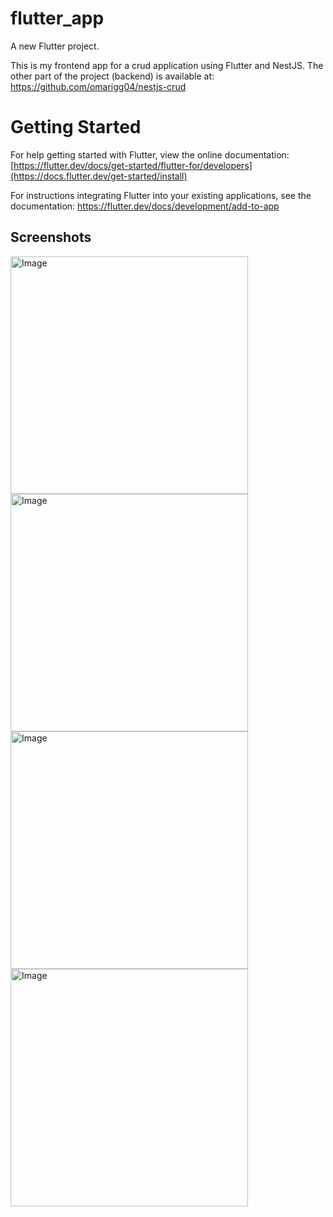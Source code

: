 # flutter_app

A new Flutter project.

This is my frontend app for a crud application using Flutter and NestJS.
The other part of the project (backend) is available at: https://github.com/omarigg04/nestjs-crud




# Getting Started
For help getting started with Flutter, view the online documentation:
[https://flutter.dev/docs/get-started/flutter-for/developers](https://docs.flutter.dev/get-started/install)

For instructions integrating Flutter into your existing applications, see the documentation:
https://flutter.dev/docs/development/add-to-app



## Screenshots

<img width="380" alt="Image" src="https://github.com/user-attachments/assets/f0237034-2253-4db5-9378-c7a7bad54439" />
<img width="380" alt="Image" src="https://github.com/user-attachments/assets/b4e36ee7-0f2a-4788-bcdc-dba804460be6" />
<img width="380" alt="Image" src="https://github.com/user-attachments/assets/7fa3bbfb-dcce-4bda-963e-45b26b6537a9" />
<img width="380" alt="Image" src="https://github.com/user-attachments/assets/0ce6ff81-0612-47a2-874c-39072c77bfa9" />
